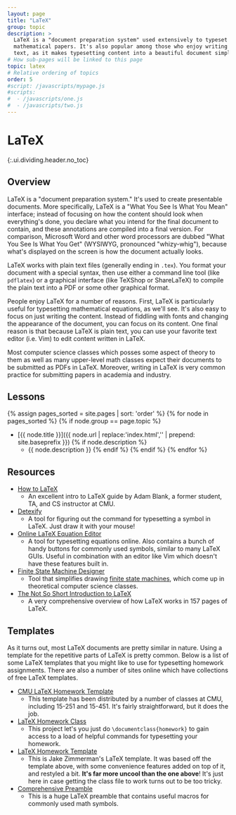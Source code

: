 ```yaml
---
layout: page
title: "LaTeX"
group: topic
description: >
  LaTeX is a "document preparation system" used extensively to typeset
  mathematical papers. It's also popular among those who enjoy writing in plain
  text, as it makes typesetting content into a beautiful document simple.
# How sub-pages will be linked to this page
topic: latex
# Relative ordering of topics
order: 5
#script: /javascripts/mypage.js
#scripts:
#  - /javascripts/one.js
#  - /javascripts/two.js
---
```



# LaTeX
{:.ui.dividing.header.no_toc}

## Overview

LaTeX is a "document preparation system." It's used to create presentable
documents. More specifically, LaTeX is a "What You See Is What You Mean"
interface; instead of focusing on how the content should look when everything's
done, you declare what you intend for the final document to contain, and these
annotations are compiled into a final version. For comparison, Microsoft Word
and other word processors are dubbed "What You See Is What You Get" (WYSIWYG,
pronounced "whizy-whig"), because what's displayed on the screen is how the
document actually looks.

LaTeX works with plain text files (generally ending in `.tex`). You format your
document with a special syntax, then use either a command line tool (like
`pdflatex`) or a graphical interface (like TeXShop or ShareLaTeX) to compile the
plain text into a PDF or some other graphical format.

People enjoy LaTeX for a number of reasons. First, LaTeX is particularly
useful for typesetting mathematical equations, as we'll see. It's also easy to
focus on just writing the content. Instead of fiddling with fonts and changing
the appearance of the document, you can focus on its content. One final reason
is that because LaTeX is plain text, you can use your favorite text editor (i.e.
Vim) to edit content written in LaTeX.

Most computer science classes which posses some aspect of theory to them as well
as many upper-level math classes expect their documents to be submitted as PDFs
in LaTeX. Moreover, writing in LaTeX is very common practice for submitting
papers in academia and industry.

## Lessons

{% assign pages_sorted = site.pages | sort: 'order' %}
{% for node in pages_sorted %}
{% if node.group == page.topic %}
- [{{ node.title }}]({{ node.url | replace:'index.html','' | prepend: site.baseprefix }})
{% if node.description %}
    - {{ node.description }}
{% endif %}
{% endif %}
{% endfor %}

## Resources

- [How to LaTeX][howtolatex]
  - An excellent intro to LaTeX guide by Adam Blank, a former student, TA, and
    CS instructor at CMU.
- [Detexify][detexify]
  - A tool for figuring out the command for typesetting a symbol in LaTeX. Just
    draw it with your mouse!
- [Online LaTeX Equation Editor][eqneditor]
  - A tool for typesetting equations online. Also contains a bunch of handy
    buttons for commonly used symbols, similar to many LaTeX GUIs. Useful in
    combination with an editor like Vim which doesn't have these features built
    in.
- [Finite State Machine Designer][fsmd]
  - Tool that simplifies drawing [finite state machines][fsm], which come up in
    theoretical computer science classes.
- [The Not So Short Introduction to LaTeX][lshort]
  - A very comprehensive overview of how LaTeX works in 157 pages of LaTeX.

## Templates

As it turns out, most LaTeX documents are pretty similar in nature. Using a
template for the repetitive parts of LaTeX is pretty common. Below is a list of
some LaTeX templates that you might like to use for typesetting homework
assignments. There are also a number of sites online which have collections of
free LaTeX templates.

- [CMU LaTeX Homework Template][cmu-template]
  - This template has been distributed by a number of classes at CMU, including
    15-251 and 15-451. It's fairly straightforward, but it does the job.
- [LaTeX Homework Class][homework-class]
  - This project let's you just do `\documentclass{homework}` to gain access to
    a load of helpful commands for typesetting your homework.
- [LaTeX Homework Template][jake-template]
  - This is Jake Zimmerman's LaTeX template. It was based off the template
    above, with some convenience features added on top of it, and restyled a
    bit. __It's far more uncool than the one above__! It's just here in case
    getting the class file to work turns out to be too tricky.
- [Comprehensive Preamble][preamble]
  - This is a huge LaTeX preamble that contains useful macros for commonly
    used math symbols.

[cmu-template]: https://github.com/Z1MM32M4N/cmu-latex-hw-template
[homework-class]: https://github.com/Z1MM32M4N/latex-homework-class
[jake-template]: https://github.com/Z1MM32M4N/latex-hw-template
[preamble]: https://gist.github.com/Z1MM32M4N/8109d1ef3421f453ee14



[howtolatex]: how-to-latex.pdf
[detexify]: http://detexify.kirelabs.org/classify.html
[eqneditor]: http://www.codecogs.com/latex/eqneditor.php
[fsmd]: http://madebyevan.com/fsm/
[fsm]: http://en.wikipedia.org/wiki/Finite-state_machine
[lshort]: https://tobi.oetiker.ch/lshort/lshort.pdf



